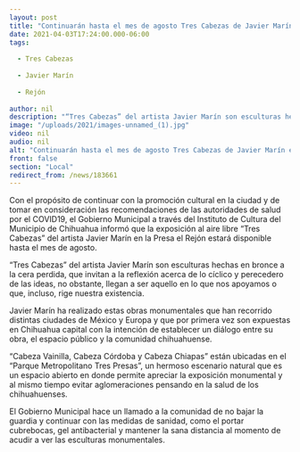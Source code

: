 ```yaml
---
layout: post
title: "Continuarán hasta el mes de agosto Tres Cabezas de Javier Marín en Presa el Rejón"
date: 2021-04-03T17:24:00.000-06:00
tags:
  
  - Tres Cabezas
  
  - Javier Marín
  
  - Rejón
  
author: nil
description: "“Tres Cabezas” del artista Javier Marín son esculturas hechas en bronce a la cera perdida, que invitan a la reflexión acerca de lo cíclico y perecedero de las ideas"
image: "/uploads/2021/images-unnamed_(1).jpg"
video: nil
audio: nil
alt: "Continuarán hasta el mes de agosto Tres Cabezas de Javier Marín en Presa el Rejón"
front: false
section: "Local"
redirect_from: /news/183661
---
```


Con el propósito de continuar con la promoción cultural en la ciudad y de tomar en consideración las recomendaciones de las autoridades de salud por el COVID19, el Gobierno Municipal a través del Instituto de Cultura del Municipio de Chihuahua informó que la exposición al aire libre “Tres Cabezas” del artista Javier Marín en la Presa el Rejón estará disponible hasta el mes de agosto.

“Tres Cabezas” del artista Javier Marín son esculturas hechas en bronce a la cera perdida, que invitan a la reflexión acerca de lo cíclico y perecedero de las ideas, no obstante, llegan a ser aquello en lo que nos apoyamos o que, incluso, rige nuestra existencia. 

Javier Marín ha realizado estas obras monumentales que han recorrido distintas ciudades de México y Europa y que por primera vez son expuestas en Chihuahua capital con la intención de establecer un diálogo entre su obra, el espacio público y la comunidad chihuahuense.

“Cabeza Vainilla, Cabeza Córdoba y Cabeza Chiapas” están ubicadas en el “Parque Metropolitano Tres Presas”, un hermoso escenario natural que es un espacio abierto en donde permite apreciar la exposición monumental y al mismo tiempo evitar aglomeraciones pensando en la salud de los chihuahuenses.

El Gobierno Municipal hace un llamado a la comunidad de no bajar la guardia y continuar con las medidas de sanidad, como el portar cubrebocas, gel antibacterial y mantener la sana distancia al momento de acudir a ver las esculturas monumentales.  